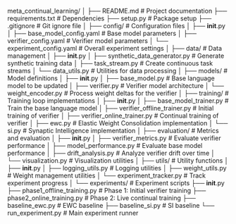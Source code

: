 meta_continual_learning/
│
├── README.md                        # Project documentation
├── requirements.txt                 # Dependencies
├── setup.py                         # Package setup
├── .gitignore                       # Git ignore file
│
├── config/                          # Configuration files
│   ├── __init__.py
│   ├── base_model_config.yaml       # Base model parameters
│   ├── verifier_config.yaml         # Verifier model parameters
│   └── experiment_config.yaml       # Overall experiment settings
│
├── data/                            # Data management
│   ├── __init__.py
│   ├── synthetic_data_generator.py  # Generate synthetic training data
│   ├── task_stream.py               # Create continuous task streams
│   └── data_utils.py                # Utilities for data processing
│
├── models/                          # Model definitions
│   ├── __init__.py
│   ├── base_model.py                # Base language model to be updated
│   ├── verifier.py                  # Verifier model architecture
│   └── weight_encoder.py            # Process weight deltas for the verifier
│
├── training/                        # Training loop implementations
│   ├── __init__.py
│   ├── base_model_trainer.py        # Train the base language model
│   ├── verifier_offline_trainer.py  # Initial training of verifier
│   ├── verifier_online_trainer.py   # Continual training of verifier
│   ├── ewc.py                       # Elastic Weight Consolidation implementation
│   └── si.py                        # Synaptic Intelligence implementation
│
├── evaluation/                      # Metrics and evaluation
│   ├── __init__.py
│   ├── verifier_metrics.py          # Evaluate verifier performance
│   ├── model_performance.py         # Evaluate base model performance
│   ├── drift_analysis.py            # Analyze verifier drift over time
│   └── visualization.py             # Visualization utilities
│
├── utils/                           # Utility functions
│   ├── __init__.py
│   ├── logging_utils.py             # Logging utilities
│   ├── weight_utils.py              # Weight management utilities
│   └── experiment_tracker.py        # Track experiment progress
│
└── experiments/                     # Experiment scripts
    ├── __init__.py
    ├── phase1_offline_training.py   # Phase 1: Initial verifier training
    ├── phase2_online_training.py    # Phase 2: Live continual training
    ├── baseline_ewc.py              # EWC baseline
    ├── baseline_si.py               # SI baseline
    └── run_experiment.py            # Main experiment runner